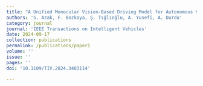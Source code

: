 ```yaml
---
title: "A Unified Monocular Vision-Based Driving Model for Autonomous Vehicles with Multi-Task Capabilities"
authors: 'S. Azak, F. Bozkaya, Ş. Tığlıoğlu, A. Yusefi, A. Durdu'
category: journal
journal: 'IEEE Transactions on Intelligent Vehicles'
date: 2024-09-17
collection: publications
permalink: /publications/paper1
volume: ''
issue: ''
pages: ''
doi: '10.1109/TIV.2024.3483114'

---
```

<!--Makalenin özeti, indirme bağlantıları--> 
